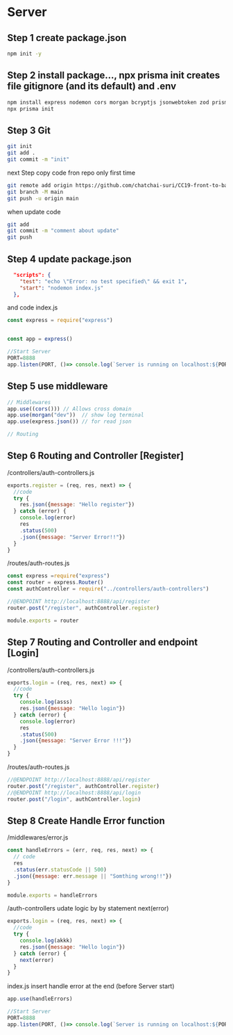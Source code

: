 # Server

## Step 1 create package.json
```bash
npm init -y
```
## Step 2 install package..., npx prisma init creates file gitignore (and its default) and .env
```bash
npm install express nodemon cors morgan bcryptjs jsonwebtoken zod prisma
npx prisma init
```
## Step 3 Git
```bash
git init
git add .
git commit -m "init"
```
next Step
copy code fron repo only first time
```bash
git remote add origin https://github.com/chatchai-suri/CC19-front-to-back-api.git
git branch -M main
git push -u origin main
```
when update code
```bash
git add
git commit -m "comment about update"
git push
```

## Step 4 update package.json
```json
  "scripts": {
    "test": "echo \"Error: no test specified\" && exit 1",
    "start": "nodemon index.js"
  },
```
and code index.js
```js
const express = require("express")


const app = express()

//Start Server
PORT=8888
app.listen(PORT, ()=> console.log(`Server is running on localhost:${PORT}`))
```

## Step 5 use middleware
```js
// Middlewares
app.use((cors())) // Allows cross domain
app.use(morgan("dev"))  // show log terminal
app.use(express.json()) // for read json

// Routing
```

## Step 6 Routing and Controller [Register]
/controllers/auth-controllers.js
```js
exports.register = (req, res, next) => {
  //code
  try {
    res.json({message: "Hello register"})
  } catch (error) {
    console.log(error)
    res
    .status(500)
    .json({message: "Server Error!!"})
  }
}
```
/routes/auth-routes.js
```js
const express =require("express")
const router = express.Router()
const authController = require("../controllers/auth-controllers")

//@ENDPOINT http://localhost:8888/api/register
router.post("/register", authController.register)

module.exports = router
```

## Step 7 Routing and Controller and  endpoint [Login]
/controllers/auth-controllers.js
```js
exports.login = (req, res, next) => {
  //code
  try {
    console.log(asss)
    res.json({message: "Hello login"})
  } catch (error) {
    console.log(error)
    res
    .status(500)
    .json({message: "Server Error !!!"})
  }
}
```

/routes/auth-routes.js
```js
//@ENDPOINT http://localhost:8888/api/register
router.post("/register", authController.register)
//@ENDPOINT http://localhost:8888/api/login
router.post("/login", authController.login)
```

## Step 8 Create Handle Error function
/middlewares/error.js
```js
const handleErrors = (err, req, res, next) => {
  // code
  res
  .status(err.statusCode || 500)
  .json({message: err.message || "Somthing wrong!!"})
}

module.exports = handleErrors
```
/auth-controllers udate logic by by statement next(error)
```js
exports.login = (req, res, next) => {
  //code
  try {
    console.log(akkk)
    res.json({message: "Hello login"})
  } catch (error) {
    next(error)
  }
}
```
index.js insert handle error at the end (before Server start)
```js
app.use(handleErrors)

//Start Server
PORT=8888
app.listen(PORT, ()=> console.log(`Server is running on localhost:${PORT}`))
```